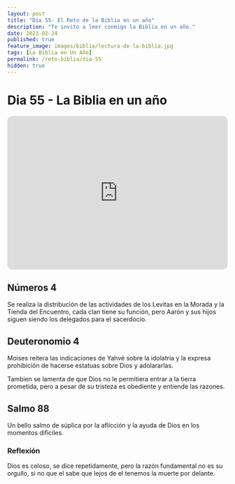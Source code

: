```yaml
---
layout: post
title: "Dia 55- El Reto de la Biblia en un año"
description: "Te invito a leer conmigo la Biblia en un año."
date: 2023-02-24
published: true
feature_image: images/biblia/lectura-de-la-biblia.jpg
tags: [La Biblia en Un Año]
permalink: /reto-biblia/dia-55
hidden: true
---
```


# Dia 55 - La Biblia en un año
<iframe style="border-radius:12px" src="https://open.spotify.com/embed/episode/3o1FH13HpTTW5nCOepYNx2?utm_source=generator" width="100%" height="352" frameBorder="0" allowfullscreen="" allow="autoplay; clipboard-write; encrypted-media; fullscreen; picture-in-picture" loading="lazy"></iframe>

## Números 4
Se realiza la distribución de las actividades de los Levitas en la Morada y la Tienda del Encuentro, cada clan tiene su función, pero Aarón y sus hijos siguen siendo los delegados para el sacerdocio.

## Deuteronomio 4
Moises reitera las indicaciones de Yahvé sobre la idolatria y la expresa prohibición de hacerse estatuas sobre Dios y adolararlas.

Tambien se lamenta de que Dios no le permitiera entrar a la tierra prometida, pero a pesar de su tristeza es obediente y entiende las razones.

## Salmo 88
Un bello salmo de súplica por la aflicción y la ayuda de Dios en los momentos dificiles.

### Reflexión
Dios es celoso, se dice repetidamente, pero la razón fundamental no es su orgullo, si no que el sabe que lejos de el tenemos la muerte por delante.




